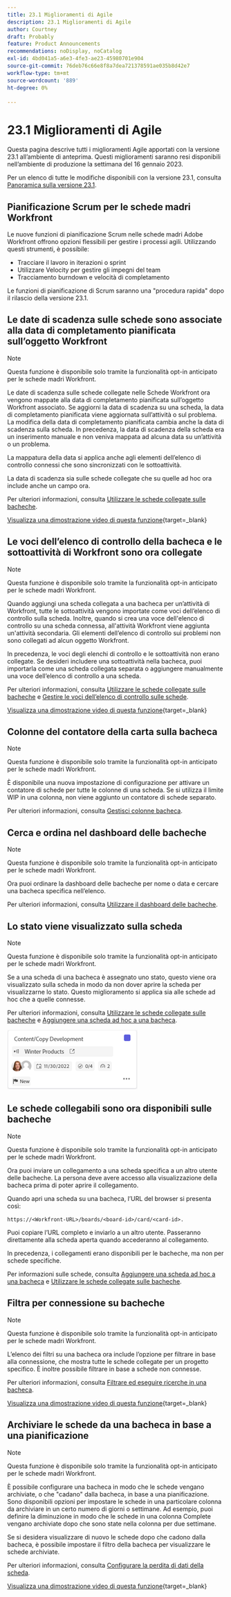 ```yaml
---
title: 23.1 Miglioramenti di Agile
description: 23.1 Miglioramenti di Agile
author: Courtney
draft: Probably
feature: Product Announcements
recommendations: noDisplay, noCatalog
exl-id: 4bd041a5-a6e3-4fe3-ae23-45980701e904
source-git-commit: 76deb76c66e8f8a7dea721378591ae035b8d42e7
workflow-type: tm+mt
source-wordcount: '889'
ht-degree: 0%

---
```


# 23.1 Miglioramenti di Agile

Questa pagina descrive tutti i miglioramenti Agile apportati con la versione 23.1 all’ambiente di anteprima. Questi miglioramenti saranno resi disponibili nell’ambiente di produzione la settimana del 16 gennaio 2023.

Per un elenco di tutte le modifiche disponibili con la versione 23.1, consulta [Panoramica sulla versione 23.1](/help/quicksilver/product-announcements/product-releases/23.1-release-activity/23-1-release-overview.md).

## Pianificazione Scrum per le schede madri Workfront

Le nuove funzioni di pianificazione Scrum nelle schede madri Adobe Workfront offrono opzioni flessibili per gestire i processi agili. Utilizzando questi strumenti, è possibile:

* Tracciare il lavoro in iterazioni o sprint
* Utilizzare Velocity per gestire gli impegni del team
* Tracciamento burndown e velocità di completamento

Le funzioni di pianificazione di Scrum saranno una &quot;procedura rapida&quot; dopo il rilascio della versione 23.1.

## Le date di scadenza sulle schede sono associate alla data di completamento pianificata sull’oggetto Workfront

>[!NOTE]
>
>Questa funzione è disponibile solo tramite la funzionalità opt-in anticipato per le schede madri Workfront.

Le date di scadenza sulle schede collegate nelle Schede Workfront ora vengono mappate alla data di completamento pianificata sull’oggetto Workfront associato. Se aggiorni la data di scadenza su una scheda, la data di completamento pianificata viene aggiornata sull’attività o sul problema. La modifica della data di completamento pianificata cambia anche la data di scadenza sulla scheda. In precedenza, la data di scadenza della scheda era un inserimento manuale e non veniva mappata ad alcuna data su un’attività o un problema.

La mappatura della data si applica anche agli elementi dell’elenco di controllo connessi che sono sincronizzati con le sottoattività.

La data di scadenza sia sulle schede collegate che su quelle ad hoc ora include anche un campo ora.

Per ulteriori informazioni, consulta [Utilizzare le schede collegate sulle bacheche](/help/quicksilver/agile/get-started-with-boards/connected-cards.md).

[Visualizza una dimostrazione video di questa funzione](https://video.tv.adobe.com/v/3411952/){target=_blank}

## Le voci dell’elenco di controllo della bacheca e le sottoattività di Workfront sono ora collegate

>[!NOTE]
>
>Questa funzione è disponibile solo tramite la funzionalità opt-in anticipato per le schede madri Workfront.

Quando aggiungi una scheda collegata a una bacheca per un’attività di Workfront, tutte le sottoattività vengono importate come voci dell’elenco di controllo sulla scheda. Inoltre, quando si crea una voce dell&#39;elenco di controllo su una scheda connessa, all&#39;attività Workfront viene aggiunta un&#39;attività secondaria. Gli elementi dell’elenco di controllo sui problemi non sono collegati ad alcun oggetto Workfront.

In precedenza, le voci degli elenchi di controllo e le sottoattività non erano collegate. Se desideri includere una sottoattività nella bacheca, puoi importarla come una scheda collegata separata o aggiungere manualmente una voce dell’elenco di controllo a una scheda.

Per ulteriori informazioni, consulta [Utilizzare le schede collegate sulle bacheche](/help/quicksilver/agile/get-started-with-boards/connected-cards.md) e [Gestire le voci dell’elenco di controllo sulle schede](/help/quicksilver/agile/get-started-with-boards/manage-checklist-items.md).

[Visualizza una dimostrazione video di questa funzione](https://video.tv.adobe.com/v/3411951/){target=_blank}

## Colonne del contatore della carta sulla bacheca

>[!NOTE]
>
>Questa funzione è disponibile solo tramite la funzionalità opt-in anticipato per le schede madri Workfront.

È disponibile una nuova impostazione di configurazione per attivare un contatore di schede per tutte le colonne di una scheda. Se si utilizza il limite WIP in una colonna, non viene aggiunto un contatore di schede separato.

Per ulteriori informazioni, consulta [Gestisci colonne bacheca](/help/quicksilver/agile/get-started-with-boards/manage-board-columns.md).

## Cerca e ordina nel dashboard delle bacheche

>[!NOTE]
>
>Questa funzione è disponibile solo tramite la funzionalità opt-in anticipato per le schede madri Workfront.

Ora puoi ordinare la dashboard delle bacheche per nome o data e cercare una bacheca specifica nell’elenco.

Per ulteriori informazioni, consulta [Utilizzare il dashboard delle bacheche](/help/quicksilver/agile/get-started-with-boards/use-boards-page.md).

## Lo stato viene visualizzato sulla scheda

>[!NOTE]
>
>Questa funzione è disponibile solo tramite la funzionalità opt-in anticipato per le schede madri Workfront.

Se a una scheda di una bacheca è assegnato uno stato, questo viene ora visualizzato sulla scheda in modo da non dover aprire la scheda per visualizzarne lo stato. Questo miglioramento si applica sia alle schede ad hoc che a quelle connesse.

Per ulteriori informazioni, consulta [Utilizzare le schede collegate sulle bacheche](/help/quicksilver/agile/get-started-with-boards/connected-cards.md) e [Aggiungere una scheda ad hoc a una bacheca](/help/quicksilver/agile/get-started-with-boards/add-card-to-board.md).

![stato sulla scheda](/help/quicksilver/product-announcements/product-releases/assets/boards-connected-card-details-110922.png)

## Le schede collegabili sono ora disponibili sulle bacheche

>[!NOTE]
>
>Questa funzione è disponibile solo tramite la funzionalità opt-in anticipato per le schede madri Workfront.

Ora puoi inviare un collegamento a una scheda specifica a un altro utente delle bacheche. La persona deve avere accesso alla visualizzazione della bacheca prima di poter aprire il collegamento.

Quando apri una scheda su una bacheca, l’URL del browser si presenta così:

```
https://<Workfront-URL>/boards/<board-id>/card/<card-id>. 
```

Puoi copiare l’URL completo e inviarlo a un altro utente. Passeranno direttamente alla scheda aperta quando accederanno al collegamento.

In precedenza, i collegamenti erano disponibili per le bacheche, ma non per schede specifiche.

Per informazioni sulle schede, consulta [Aggiungere una scheda ad hoc a una bacheca](/help/quicksilver/agile/get-started-with-boards/add-card-to-board.md) e [Utilizzare le schede collegate sulle bacheche](/help/quicksilver/agile/get-started-with-boards/connected-cards.md).

## Filtra per connessione su bacheche

>[!NOTE]
>
>Questa funzione è disponibile solo tramite la funzionalità opt-in anticipato per le schede madri Workfront.

L’elenco dei filtri su una bacheca ora include l’opzione per filtrare in base alla connessione, che mostra tutte le schede collegate per un progetto specifico. È inoltre possibile filtrare in base a schede non connesse.

Per ulteriori informazioni, consulta [Filtrare ed eseguire ricerche in una bacheca](/help/quicksilver/agile/get-started-with-boards/filter-search-in-board.md).

[Visualizza una dimostrazione video di questa funzione](https://video.tv.adobe.com/v/3412381/){target=_blank}

## Archiviare le schede da una bacheca in base a una pianificazione

>[!NOTE]
>
>Questa funzione è disponibile solo tramite la funzionalità opt-in anticipato per le schede madri Workfront.

È possibile configurare una bacheca in modo che le schede vengano archiviate, o che &quot;cadano&quot; dalla bacheca, in base a una pianificazione. Sono disponibili opzioni per impostare le schede in una particolare colonna da archiviare in un certo numero di giorni o settimane. Ad esempio, puoi definire la diminuzione in modo che le schede in una colonna Complete vengano archiviate dopo che sono state nella colonna per due settimane.

Se si desidera visualizzare di nuovo le schede dopo che cadono dalla bacheca, è possibile impostare il filtro della bacheca per visualizzare le schede archiviate.

Per ulteriori informazioni, consulta [Configurare la perdita di dati della scheda](/help/quicksilver/agile/use-boards-agile-planning-tools/configure-card-falloff.md).

[Visualizza una dimostrazione video di questa funzione](https://video.tv.adobe.com/v/3412323/){target=_blank}
